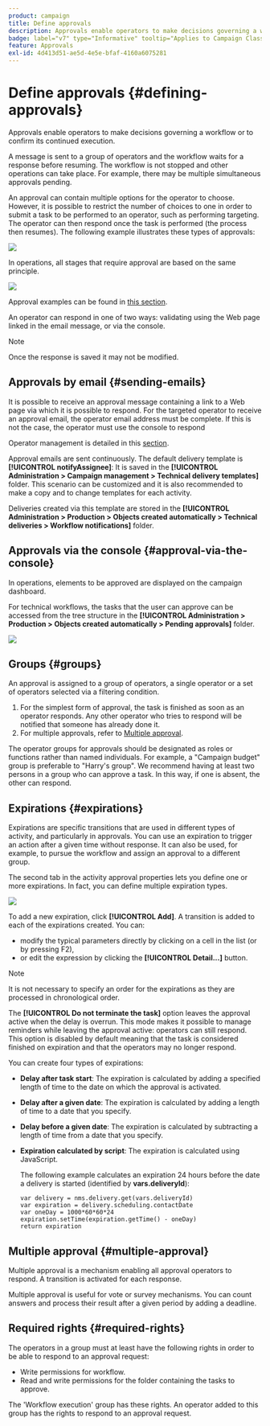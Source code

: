 ```yaml
---
product: campaign
title: Define approvals
description: Approvals enable operators to make decisions governing a workflow or to confirm its continued execution
badge: label="v7" type="Informative" tooltip="Applies to Campaign Classic v7 only"
feature: Approvals
exl-id: 4d413d51-ae5d-4e5e-bfaf-4160a6075281
---
```

# Define approvals {#defining-approvals}



Approvals enable operators to make decisions governing a workflow or to confirm its continued execution.

A message is sent to a group of operators and the workflow waits for a response before resuming. The workflow is not stopped and other operations can take place. For example, there may be multiple simultaneous approvals pending.

An approval can contain multiple options for the operator to choose. However, it is possible to restrict the number of choices to one in order to submit a task to be performed to an operator, such as performing targeting. The operator can then respond once the task is performed (the process then resumes). The following example illustrates these types of approvals:

![](assets/validation-1.png)

In operations, all stages that require approval are based on the same principle. 

![](assets/validation-1-in-op.png)

Approval examples can be found in [this section](../../campaign/using/marketing-campaign-approval.md#checking-and-approving-deliveries).

An operator can respond in one of two ways: validating using the Web page linked in the email message, or via the console.

>[!NOTE]
>
>Once the response is saved it may not be modified.

## Approvals by email {#sending-emails}

It is possible to receive an approval message containing a link to a Web page via which it is possible to respond. For the targeted operator to receive an approval email, the operator email address must be complete. If this is not the case, the operator must use the console to respond

Operator management is detailed in this [section](../../platform/using/access-management.md).

Approval emails are sent continuously. The default delivery template is **[!UICONTROL notifyAssignee]**: It is saved in the **[!UICONTROL Administration > Campaign management > Technical delivery templates]** folder. This scenario can be customized and it is also recommended to make a copy and to change templates for each activity.

Deliveries created via this template are stored in the **[!UICONTROL Administration > Production > Objects created automatically > Technical deliveries > Workflow notifications]** folder.

## Approvals via the console {#approval-via-the-console}

In operations, elements to be approved are displayed on the campaign dashboard.

For technical workflows, the tasks that the user can approve can be accessed from the tree structure in the **[!UICONTROL Administration > Production > Objects created automatically > Pending approvals]** folder.

![](assets/validation-node.png)

## Groups {#groups}

An approval is assigned to a group of operators, a single operator or a set of operators selected via a filtering condition.

1. For the simplest form of approval, the task is finished as soon as an operator responds. Any other operator who tries to respond will be notified that someone has already done it.
1. For multiple approvals, refer to [Multiple approval](#multiple-approval).

The operator groups for approvals should be designated as roles or functions rather than named individuals. For example, a "Campaign budget" group is preferable to "Harry's group". We recommend having at least two persons in a group who can approve a task. In this way, if one is absent, the other can respond.

## Expirations {#expirations}

Expirations are specific transitions that are used in different types of activity, and particularly in approvals. You can use an expiration to trigger an action after a given time without response. It can also be used, for example, to pursue the workflow and assign an approval to a different group.

The second tab in the activity approval properties lets you define one or more expirations. In fact, you can define multiple expiration types.

![](assets/expiration.png)

To add a new expiration, click **[!UICONTROL Add]**. A transition is added to each of the expirations created. You can:

* modify the typical parameters directly by clicking on a cell in the list (or by pressing F2),
* or edit the expression by clicking the **[!UICONTROL Detail...]** button.

>[!NOTE]
>
>It is not necessary to specify an order for the expirations as they are processed in chronological order.

The **[!UICONTROL Do not terminate the task]** option leaves the approval active when the delay is overrun. This mode makes it possible to manage reminders while leaving the approval active: operators can still respond. This option is disabled by default meaning that the task is considered finished on expiration and that the operators may no longer respond.

You can create four types of expirations:

* **Delay after task start**: The expiration is calculated by adding a specified length of time to the date on which the approval is activated.
* **Delay after a given date**: The expiration is calculated by adding a length of time to a date that you specify.
* **Delay before a given date**: The expiration is calculated by subtracting a length of time from a date that you specify.
* **Expiration calculated by script**: The expiration is calculated using JavaScript.

  The following example calculates an expiration 24 hours before the date a delivery is started (identified by **vars.deliveryId**):

  ```
  var delivery = nms.delivery.get(vars.deliveryId)
  var expiration = delivery.scheduling.contactDate
  var oneDay = 1000*60*60*24
  expiration.setTime(expiration.getTime() - oneDay)
  return expiration
  ```

## Multiple approval {#multiple-approval}

Multiple approval is a mechanism enabling all approval operators to respond. A transition is activated for each response.

Multiple approval is useful for vote or survey mechanisms. You can count answers and process their result after a given period by adding a deadline.

## Required rights {#required-rights}

The operators in a group must at least have the following rights in order to be able to respond to an approval request:

* Write permissions for workflow.
* Read and write permissions for the folder containing the tasks to approve.

The 'Workflow execution' group has these rights. An operator added to this group has the rights to respond to an approval request.
